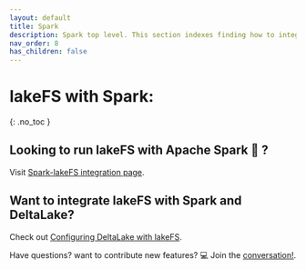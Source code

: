 ```yaml
---
layout: default
title: Spark
description: Spark top level. This section indexes finding how to integrate lakeFS with Spark, and also how to use dedicated table formats such as Hudi, Iceberg and Delta Lake.
nav_order: 8
has_children: false
---
```



# lakeFS with Spark:
{: .no_toc }

## Looking to run lakeFS with Apache Spark 💫 ?  


Visit [Spark-lakeFS integration page](../integrations/spark.md#two-tiered-spark-support).

## Want to integrate lakeFS with Spark and DeltaLake?
Check out [Configuring DeltaLake with lakeFS](../integrations/delta.md).


Have questions? want to contribute new features? 
💻 Join the [conversation!](https://lakefs.slack.com/).




